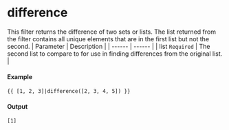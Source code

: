# difference
This filter returns the difference of two sets or lists. The list returned from the filter contains all unique elements that are in the first list but not the second.
| Parameter | Description | 
|  ------  |  ------  | 
| list `Required` | The second list to compare to for use in finding differences from the original list. | 


#### Example
```jinja2
{{ [1, 2, 3]|difference([2, 3, 4, 5]) }}
```

#### Output
```jinja2
[1]
```

